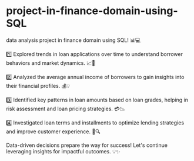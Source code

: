 # project-in-finance-domain-using-SQL

data analysis project in finance domain using SQL! 📊💻

1️⃣ Explored trends in loan applications over time to understand borrower behaviors and market dynamics. 📈📅

2️⃣ Analyzed the average annual income of borrowers to gain insights into their financial profiles. 💰💡

3️⃣ Identified key patterns in loan amounts based on loan grades, helping in risk assessment and loan pricing strategies. 💳📉

4️⃣ Investigated loan terms and installments to optimize lending strategies and improve customer experience. 💼🔍

Data-driven decisions prepare the way for success! Let's continue leveraging insights for impactful outcomes. 💡✨
